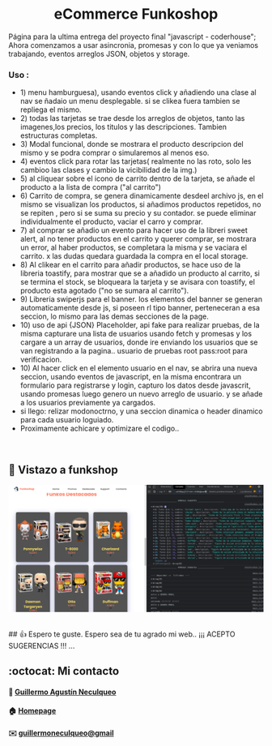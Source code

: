<div>
    <h1 align="center">eCommerce Funkoshop</h1>
    <p> Página para la ultima entrega del proyecto final "javascript - coderhouse"; Ahora comenzamos a usar asincronia, promesas y con lo que ya veniamos trabajando, eventos arreglos JSON, objetos y storage.</p>
    <h3>Uso :</h3>
    <ul>
    <li>1) menu hamburguesa), usando eventos click y añadiendo una clase al nav se ñadaio un menu desplegable. si se clikea fuera tambien se repliega el mismo.</li>
    <li>2) todas las tarjetas se trae desde los arreglos de objetos, tanto las imagenes,los precios, los titulos y las descripciones. Tambien estructuras completas.</li>
    <li>3) Modal funcional, donde se mostrara el producto descripcion del mismo y se podra comprar o simularemos al menos eso. </li>
    <li>4) eventos click para rotar las tarjetas( realmente no las roto, solo les cambioo las clases y cambio la vicibilidad de la img.)</li>
    <li>5) al cliquear sobre el icono de carrito dentro de la tarjeta, se añade el producto a la lista de compra ("al carrito")</li>
    <li>6) Carrito de compra, se genera dinamicamente desdeel archivo js, en el mismo se visualizan los productos, si añadimos productos repetidos, no se repiten , pero si se suma su precio y su contador. se puede eliminar individualmente el producto, vaciar el carro y comprar.</li>
    <li>7) al comprar se añadio un evento para hacer uso de la libreri sweet alert, al no tener productos en el carrito y querer comprar, se mostrara un error, al haber productos, se completara la misma y se vaciara el carrito. x las dudas quedara guardada la compra en el local storage.</li>
    <li>8) Al clikear en el carrito para añadir productos, se hace uso de la libreria toastify, para mostrar que se a añadido un producto al carrito, si se termina el stock, se bloqueara la tarjeta y se avisara con toastify, el producto esta agotado ("no se sumara al carrito").</li>
    <li>9) Libreria swiperjs para el banner. los elementos del banner se generan automaticamente desde js, si poseen rl tipo banner, perteneceran a esa seccion, lo mismo para las demas secciones de la page.</li>
    <li>10) uso de api {JSON} Placeholder, api fake para realizar pruebas, de la misma capturare una lista de usuarios usando fetch y promesas y los cargare a un array de usuarios, donde ire enviando los usuarios que se van registrando a la pagina.. usuario de pruebas root pass:root para verificacion.</li>
    <li>10) Al hacer click en el elemento usuario en el nav, se abrira una nueva seccion, usando eventos de javascript, en la misma encontrara un formulario para registrarse y login, capturo los datos desde javascrit, usando promesas luego genero un nuevo arreglo de usuario. y se añade a los usuarios previamente ya cargados.</li>
    <li>si llego: relizar modonoctrno, y una seccion dinamica o header dinamico para cada usuario loguiado.</li>
    <li>Proximamente achicare y optimizare el codigo..</li>
    </ul>
<div>
<br>

## :pushpin: Vistazo a funkshop
![screenshot of HTTRiRi website](./img/miniatura_Funkoshop.png)

<br>
## 👍 Espero te guste. 
Espero sea de tu agrado mi web.. ¡¡¡ ACEPTO SUGERENCIAS !!! ...
<br>

## :octocat: Mi contacto
#### :bust_in_silhouette: [Guillermo Agustín Neculqueo](@guillenec)
#### :house: [Homepage](https://procedilinux.netlify.app/index.html)	

#### :envelope: [guillermoneculqueo@gmail](guillermoneculqueo@gmail.com)